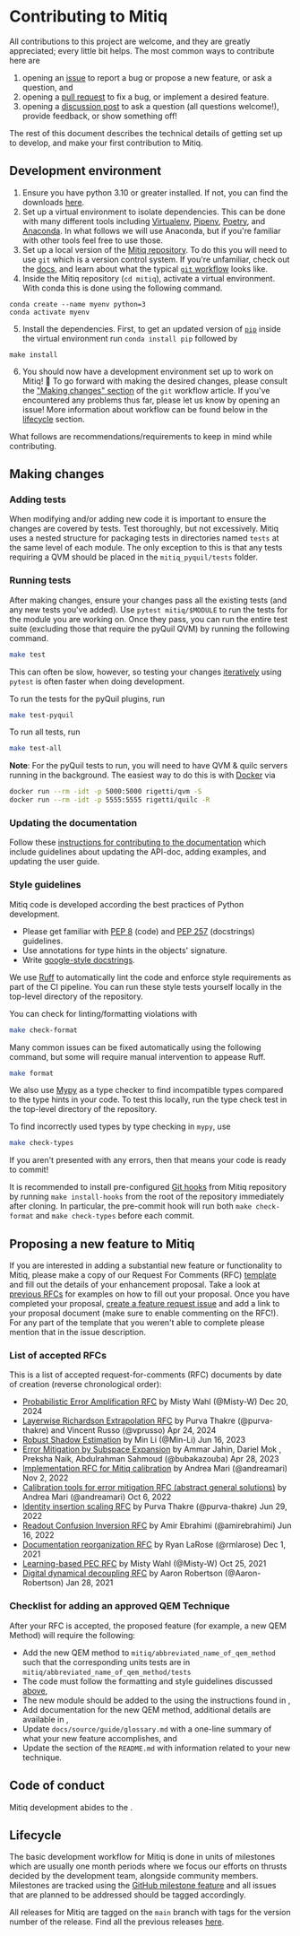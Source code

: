# Contributing to Mitiq

All contributions to this project are welcome, and they are greatly appreciated; every little bit helps.
The most common ways to contribute here are

1. opening an [issue](https://github.com/unitaryfund/mitiq/issues/new) to report a bug or propose a new feature, or ask a question, and
2. opening a [pull request](https://github.com/unitaryfund/mitiq/pulls) to fix a bug, or implement a desired feature.
3. opening a [discussion post](https://github.com/unitaryfund/mitiq/discussions) to ask a question (all questions welcome!), provide feedback, or show something off!

The rest of this document describes the technical details of getting set up to develop, and make your first contribution to Mitiq.


## Development environment

1. Ensure you have python 3.10 or greater installed. If not, you can find the downloads [here](https://www.python.org/downloads/).
2. Set up a virtual environment to isolate dependencies. This can be done with many different tools including [Virtualenv](https://virtualenv.pypa.io/en/latest/), [Pipenv](https://pypi.org/project/pipenv/), [Poetry](https://python-poetry.org/), and [Anaconda](https://www.anaconda.com/download). In what follows we will use Anaconda, but if you're familiar with other tools feel free to use those.
3. Set up a local version of the [Mitiq repository](https://github.com/unitaryfund/mitiq). To do this you will need to use `git` which is a version control system. If you're unfamiliar, check out the [docs](https://git-scm.com/), and learn about what the typical [`git` workflow](https://www.asmeurer.com/git-workflow/) looks like.
4. Inside the Mitiq repository (`cd mitiq`), activate a virtual environment. With conda this is done using the following command.
```
conda create --name myenv python=3
conda activate myenv
```
5. Install the dependencies. First, to get an updated version of [`pip`](https://pypi.org/project/pip/) inside the virtual environment run `conda install pip` followed by
```
make install
```
6. You should now have a development environment set up to work on Mitiq! 🎉 To go forward with making the desired changes, please consult the ["Making changes" section](https://www.asmeurer.com/git-workflow/#making-changes) of the `git` workflow article. If you've encountered any problems thus far, please let us know by opening an issue! More information about workflow can be found below in the [lifecycle](#lifecycle) section.

What follows are recommendations/requirements to keep in mind while contributing.

## Making changes

### Adding tests

When modifying and/or adding new code it is important to ensure the changes are covered by tests.
Test thoroughly, but not excessively.
Mitiq uses a nested structure for packaging tests in directories named `tests` at the same level of each module.
The only exception to this is that any tests requiring a QVM should be placed in the `mitiq_pyquil/tests` folder.

### Running tests

After making changes, ensure your changes pass all the existing tests (and any new tests you've added).
Use `pytest mitiq/$MODULE` to run the tests for the module you are working on.
Once they pass, you can run the entire test suite (excluding those that require the pyQuil QVM) by running the following command.

```bash
make test
```

This can often be slow, however, so testing your changes [iteratively](https://docs.pytest.org/en/7.1.x/how-to/usage.html#specifying-which-tests-to-run) using `pytest` is often faster when doing development. 

To run the tests for the pyQuil plugins, run
```bash
make test-pyquil
```

To run all tests, run
```bash
make test-all
```

**Note**: For the pyQuil tests to run, you will need to have QVM & quilc servers
running in the background. The easiest way to do this is with [Docker](https://www.docker.com/) via

```bash
docker run --rm -idt -p 5000:5000 rigetti/qvm -S
docker run --rm -idt -p 5555:5555 rigetti/quilc -R
```

### Updating the documentation
Follow these [instructions for contributing to the documentation](contributing_docs.md) which include guidelines about updating the API-doc, adding examples, and updating the user guide.

### Style guidelines

Mitiq code is developed according the best practices of Python development.
- Please get familiar with [PEP 8](https://peps.python.org/pep-0008/) (code) and [PEP 257](https://peps.python.org/pep-0257/) (docstrings) guidelines.
- Use annotations for type hints in the objects' signature.
- Write [google-style docstrings](https://google.github.io/styleguide/pyguide.html#383-functions-and-methods).

We use [Ruff](https://docs.astral.sh/ruff/) to automatically lint the code and enforce style requirements as part of the CI pipeline.
You can run these style tests yourself locally in the top-level directory of the repository.

You can check for linting/formatting violations with
```bash
make check-format
```
Many common issues can be fixed automatically using the following command, but some will require manual intervention to appease Ruff.
```bash
make format
```

We also use [Mypy](https://mypy.readthedocs.io/en/stable/) as a type checker to find incompatible types compared to the type
hints in your code. To test this locally, run the type check test in the top-level directory of the repository.

To find incorrectly used types by type checking in `mypy`, use
```bash
make check-types
```

If you aren't presented with any errors, then that means your code is ready to commit!

It is recommended to install pre-configured [Git hooks](https://github.com/unitaryfund/mitiq/blob/main/.git-hooks/) from Mitiq repository by running `make install-hooks` from the root of the repository immediately after cloning.
In particular, the pre-commit hook will run both `make check-format` and `make check-types` before each commit.

## Proposing a new feature to Mitiq
If you are interested in adding a substantial new feature or functionality to Mitiq, please make a copy of our Request For Comments (RFC) [template](https://docs.google.com/document/d/1adomheXpbqp4YIBFQ49IsAJzuJKWyr75GRO1NeWg0Fo/) and fill out the details of your enhancement proposal.
Take a look at [previous RFCs](#list-of-accepted-rfcs) for examples on how to fill out your proposal.
Once you have completed your proposal, [create a feature request issue](https://github.com/unitaryfund/mitiq/issues/new?assignees=&labels=feature-request&template=feature_request.md&title=) and add a link to your proposal document (make sure to enable commenting on the RFC!).
For any part of the template that you weren't able to complete please mention that in the issue description.

### List of accepted RFCs
This is a list of accepted request-for-comments (RFC) documents by date of creation (reverse chronological order):

- [Probabilistic Error Amplification RFC](https://docs.google.com/document/d/1l-74EFdMA0CSFUpHjqCyQYb3ZKCmY77seB1_mOZo5Co/edit?usp=sharing) by Misty Wahl (@Misty-W) Dec 20, 2024
- [Layerwise Richardson Extrapolation RFC](https://docs.google.com/document/d/1oFRl4wMGMtn57V0c_1egaHh0WUUAbtgW-U_QxNL9_kY/edit?usp=sharing) by Purva Thakre (@purva-thakre) and Vincent Russo (@vprusso) Apr 24, 2024
- [Robust Shadow Estimation](https://docs.google.com/document/d/1B5FnqQDvoRYap5fGPqzcbp-RXIrUFjbBcLiWIUrLmuA) by Min Li (@Min-Li) Jun 16, 2023
- [Error Mitigation by Subspace Expansion](https://docs.google.com/document/d/1JyQAwiw8BRT_oucZ6tQv0id6UhSdd3df1mNSPpOvu1I) by Ammar Jahin, Dariel Mok , Preksha Naik, Abdulrahman Sahmoud (@bubakazouba) Apr 28, 2023
- [Implementation RFC for Mitiq calibration](https://docs.google.com/document/d/1EZUJyEEUQUH33UOgSIzCCvXyxP0WLOQn11W0x4Ox4nY/edit) by Andrea Mari (@andreamari) Nov 2, 2022
- [Calibration tools for error mitigation RFC (abstract general solutions)](https://docs.google.com/document/d/1otUHnTlyNS-0rxGAxltHLF1iD5C9qT9oEZ3jn8VHWgw/edit) by Andrea Mari (@andreamari) Oct 6, 2022
- [Identity insertion scaling RFC](https://docs.google.com/document/d/1hbd9frjYiSy0WujA0iCccc-oMO4Q-kZc2G4b3lkJHdk/edit) by Purva Thakre (@purva-thakre) Jun 29, 2022
- [Readout Confusion Inversion RFC](https://docs.google.com/document/d/1buO5PrO5sS02VXjcaYf37RuR0rF6xpyr4J9H1tI4vN4/edit) by Amir Ebrahimi (@amirebrahimi) Jun 16, 2022
- [Documentation reorganization RFC](https://docs.google.com/document/d/13un5TZPknSOhmOBkrL2rsofjGfdp2jDnd-DywLpGFPc/edit) by Ryan LaRose (@rmlarose) Dec 1, 2021
- [Learning-based PEC RFC](https://docs.google.com/document/d/1VItesy6R5SlUa_YXW1km7IjFZ8kzyFeHUepHak1fEh4/edit) by Misty Wahl (@Misty-W) Oct 25, 2021
- [Digital dynamical decoupling RFC](https://docs.google.com/document/d/1cRwFCTn6kUjI1P0kNydtevxIYtE4r8Omd_iWK0Pe8qo/edit) by Aaron Robertson (@Aaron-Robertson) Jan 28, 2021

### Checklist for adding an approved QEM Technique

After your RFC is accepted, the proposed feature (for example, a new QEM Method) will require the following:

- Add the new QEM method to `mitiq/abbreviated_name_of_qem_method` such that the corresponding units tests are in `mitiq/abbreviated_name_of_qem_method/tests`
- The code must follow the formatting and style guidelines discussed [above](#style-guidelines),
- The new module should be added to the [](apidoc.md) using the instructions found in [](contributing_docs.md#automatically-add-information-from-the-api-docs),
- Add documentation for the new QEM method, additional details are available in [](contributing_docs.md#adding-files-to-the-user-guide),
- Update `docs/source/guide/glossary.md` with a one-line summary of what your new feature accomplishes, and
- Update the [](./readme.md#quick-tour) section of the `README.md` with information related to your new technique.


## Code of conduct
Mitiq development abides to the [](./code_of_conduct.md).

## Lifecycle
The basic development workflow for Mitiq is done in units of milestones which are usually one month periods where we focus our efforts on thrusts decided by the development team, alongside community members.
Milestones are tracked using the [GitHub milestone feature](https://github.com/unitaryfund/mitiq/milestones) and all issues that are planned to be addressed should be tagged accordingly.

All releases for Mitiq are tagged on the `main` branch with tags for the version number of the release.
Find all the previous releases [here](https://github.com/unitaryfund/mitiq/releases).

